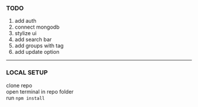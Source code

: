 ### TODO

1. add auth
2. connect mongodb
3. stylize ui
4. add search bar
5. add groups with tag
6. add update option

---

### LOCAL SETUP

clone repo  
open terminal in repo folder  
run ```npm install```
